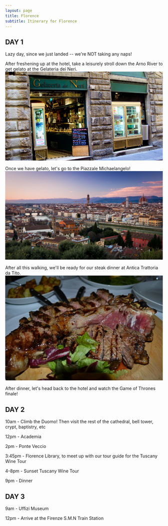 ```yaml
---
layout: page
title: Florence
subtitle: Itinerary for Florence
---
```


## DAY 1

Lazy day, since we just landed -- we're NOT taking any naps!

After freshening up at the hotel, take a leisurely stroll down the Arno River to get gelato at the Gelateria dei Neri.
![Gelateria dei Neri](/img/gelato.jpg)

Once we have gelato, let's go to the Piazzale Michaelangelo!
![Piazzale Michaelangelo](img/sunset-piazzale-michelangelo.jpg)


After all this walking, we'll be ready for our steak dinner at Antica Trattoria da Tito.
![Antica Trattoria da Tito](/img/antica-trattoria-da-tito.jpg)


After dinner, let's head back to the hotel and watch the Game of Thrones finale! 

## DAY 2

10am - Climb the Duomo! Then visit the rest of the cathedral, bell tower, crypt, baptistry, etc

12pm - Academia

2pm - Ponte Veccio

3:45pm - Florence Library, to meet up with our tour guide for the Tuscany Wine Tour

4-8pm - Sunset Tuscany Wine Tour

9pm - Dinner

## DAY 3

9am - Uffizi Museum

12pm - Arrive at the Firenze S.M.N Train Station
